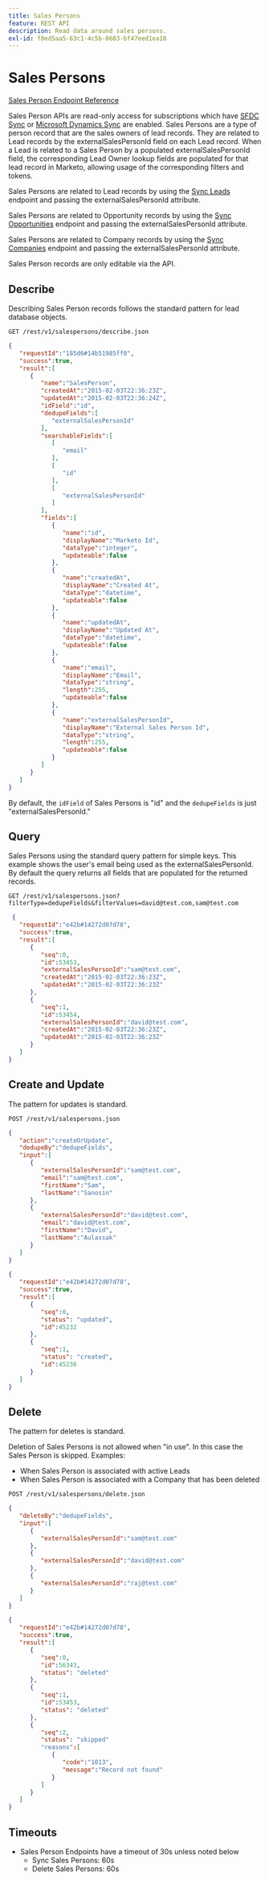 ```yaml
---
title: Sales Persons
feature: REST API
description: Read data around sales persons.
exl-id: f8ed5aa5-63c1-4c5b-8683-bf47eed1ea18
---
```

# Sales Persons

[Sales Person Endpoint Reference](https://developer.adobe.com/marketo-apis/api/mapi/#tag/Sales-Persons)

Sales Person APIs are read-only access for subscriptions which have [SFDC Sync](https://experienceleague.adobe.com/en/docs/marketo/using/product-docs/crm-sync/salesforce-sync/sfdc-sync-details/sfdc-sync-field-sync) or [Microsoft Dynamics Sync](https://experienceleague.adobe.com/en/docs/marketo/using/product-docs/crm-sync/microsoft-dynamics/microsoft-dynamics-sync-details/microsoft-dynamics-sync-user-sync) are enabled. Sales Persons are a type of person record that are the sales owners of lead records. They are related to Lead records by the externalSalesPersonId field on each Lead record. When a Lead is related to a Sales Person by a populated externalSalesPersonId field, the corresponding Lead Owner lookup fields are populated for that lead record in Marketo, allowing usage of the corresponding filters and tokens.

Sales Persons are related to Lead records by using the [Sync Leads](https://developer.adobe.com/marketo-apis/api/mapi/#tag/Leads/operation/syncLeadUsingPOST) endpoint and passing the externalSalesPersonId attribute.

Sales Persons are related to Opportunity records by using the [Sync Opportunities](https://developer.adobe.com/marketo-apis/api/mapi/#tag/Opportunities/operation/syncOpportunitiesUsingPOST) endpoint and passing the externalSalesPersonId attribute.

Sales Persons are related to Company records by using the [Sync Companies](https://developer.adobe.com/marketo-apis/api/mapi/#tag/Companies/operation/syncCompaniesUsingPOST) endpoint and passing the externalSalesPersonId attribute.

Sales Person records are only editable via the API.

## Describe

Describing Sales Person records follows the standard pattern for lead database objects.

```
GET /rest/v1/salespersons/describe.json
```

```json
{  
   "requestId":"185d6#14b51985ff0",
   "success":true,
   "result":[  
      {  
         "name":"SalesPerson",
         "createdAt":"2015-02-03T22:36:23Z",
         "updatedAt":"2015-02-03T22:36:24Z",
         "idField":"id",
         "dedupeFields":[  
            "externalSalesPersonId"
         ],
         "searchableFields":[  
            [  
               "email"
            ],
            [  
               "id"
            ],
            [
               "externalSalesPersonId"
            ]
         ],
         "fields":[  
            {  
               "name":"id",
               "displayName":"Marketo Id",
               "dataType":"integer",
               "updateable":false
            },
            {  
               "name":"createdAt",
               "displayName":"Created At",
               "dataType":"datetime",
               "updateable":false
            },
            {  
               "name":"updatedAt",
               "displayName":"Updated At",
               "dataType":"datetime",
               "updateable":false
            },
            {  
               "name":"email",
               "displayName":"Email",
               "dataType":"string",
               "length":255,
               "updateable":false
            },
            {  
               "name":"externalSalesPersonId",
               "displayName":"External Sales Person Id",
               "dataType":"string",
               "length":255,
               "updateable":false
            }
         ]
      }
   ]
}
```

By default, the `idField` of Sales Persons is "id" and the `dedupeFields` is just "externalSalesPersonId."

## Query

Sales Persons using the standard query pattern for simple keys. This example shows the user's email being used as the externalSalesPersonId. By default the query returns all fields that are populated for the returned records.

```
GET /rest/v1/salespersons.json?filterType=dedupeFields&filterValues=david@test.com,sam@test.com
```

```json
 {  
   "requestId":"e42b#14272d07d78",
   "success":true,
   "result":[  
      {  
         "seq":0,
         "id":53453,
         "externalSalesPersonId":"sam@test.com",
         "createdAt":"2015-02-03T22:36:23Z",
         "updatedAt":"2015-02-03T22:36:23Z"
      },
      {  
         "seq":1,
         "id":53454,
         "externalSalesPersonId":"david@test.com",
         "createdAt":"2015-02-03T22:36:23Z",
         "updatedAt":"2015-02-03T22:36:23Z"
      }
   ]
}
```

## Create and Update

The pattern for updates is standard.

```
POST /rest/v1/salespersons.json
```

```json
{
   "action":"createOrUpdate",
   "dedupeBy":"dedupeFields",
   "input":[
      {
         "externalSalesPersonId":"sam@test.com",
         "email":"sam@test.com",
         "firstName":"Sam",
         "lastName":"Sanosin"
      },
      {
         "externalSalesPersonId":"david@test.com",
         "email":"david@test.com",
         "firstName":"David",
         "lastName":"Aulassak"
      }
   ]
}
```

```json
{
   "requestId":"e42b#14272d07d78",
   "success":true,
   "result":[
      {
         "seq":0,
         "status": "updated",
         "id":45232
      },
      {
         "seq":1,
         "status": "created",
         "id":45236
      }
   ]
}
```

## Delete

The pattern for deletes is standard.

Deletion of Sales Persons is not allowed when "in use". In this case the Sales Person is skipped. Examples:

- When Sales Person is associated with active Leads
- When Sales Person is associated with a Company that has been deleted

```
POST /rest/v1/salespersons/delete.json
```

```json
{  
   "deleteBy":"dedupeFields",
   "input":[  
      {  
         "externalSalesPersonId":"sam@test.com"
      },
      {  
         "externalSalesPersonId":"david@test.com"
      },
      {  
         "externalSalesPersonId":"raj@test.com"
      }
   ]
}

```

```json
{
   "requestId":"e42b#14272d07d78",
   "success":true,
   "result":[
      {
         "seq":0,
         "id":56343,
         "status": "deleted"
      },
      {
         "seq":1,
         "id":53453,
         "status": "deleted"
      },
      {
         "seq":2,
         "status": "skipped"
         "reasons":[
            {
               "code":"1013",
               "message":"Record not found"
            }
         ]
      }
   ]
}
```

## Timeouts

- Sales Person Endpoints have a timeout of 30s unless noted below
    - Sync Sales Persons: 60s
    - Delete Sales Persons: 60s
